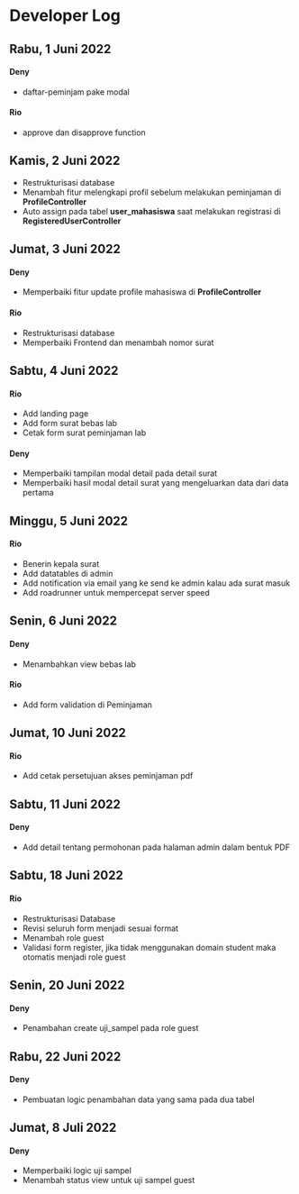 # Developer Log

## Rabu, 1 Juni 2022
#### Deny 
 - daftar-peminjam pake modal
#### Rio
 -  approve dan disapprove function

## Kamis, 2 Juni 2022
 - Restrukturisasi database
 - Menambah fitur melengkapi profil sebelum melakukan peminjaman di __ProfileController__
 - Auto assign pada tabel __user_mahasiswa__ saat melakukan registrasi di __RegisteredUserController__

 ## Jumat, 3 Juni 2022
#### Deny
  - Memperbaiki fitur update profile mahasiswa di __ProfileController__
#### Rio
  - Restrukturisasi database
  - Memperbaiki Frontend dan menambah nomor surat

## Sabtu, 4 Juni 2022
#### Rio
  - Add landing page
  - Add form surat bebas lab
  - Cetak form surat peminjaman lab

#### Deny
  - Memperbaiki tampilan modal detail pada detail surat
  - Memperbaiki hasil modal detail surat yang mengeluarkan data dari data pertama

## Minggu, 5 Juni 2022
#### Rio
  - Benerin kepala surat
  - Add datatables di admin
  - Add notification via email yang ke send ke admin kalau ada surat masuk
  - Add roadrunner untuk mempercepat server speed

## Senin, 6 Juni 2022
#### Deny
  - Menambahkan view bebas lab
#### Rio 
  - Add form validation di Peminjaman

## Jumat, 10 Juni 2022
#### Rio 
  - Add cetak persetujuan akses peminjaman pdf

## Sabtu, 11 Juni 2022
#### Deny
  - Add detail tentang permohonan pada halaman admin dalam bentuk PDF

## Sabtu, 18 Juni 2022
#### Rio
  - Restrukturisasi Database
  - Revisi seluruh form menjadi sesuai format
  - Menambah role guest
  - Validasi form register, jika tidak menggunakan domain student maka otomatis menjadi role guest

## Senin, 20 Juni 2022
#### Deny
  - Penambahan create uji_sampel pada role guest

## Rabu, 22 Juni 2022
#### Deny
  - Pembuatan logic penambahan data yang sama pada dua tabel


## Jumat, 8 Juli 2022
#### Deny
  - Memperbaiki logic uji sampel
  - Menambah status view untuk uji sampel guest
